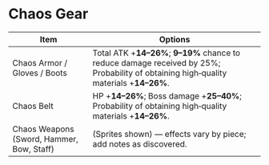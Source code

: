 # Chaos Gear
Item | Options
---|---
Chaos Armor / Gloves / Boots | Total ATK +**14–26%**; **9–19%** chance to reduce damage received by 25%; Probability of obtaining high‑quality materials +**14–26%**.
Chaos Belt | HP +**14–26%**; Boss damage +**25–40%**; Probability of obtaining high‑quality materials +**14–26%**.
Chaos Weapons (Sword, Hammer, Bow, Staff) | (Sprites shown) — effects vary by piece; add notes as discovered.
